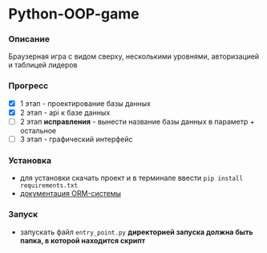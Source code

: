 # Python-OOP-game
### Описание
Браузерная игра с видом сверху, несколькими уровнями, авторизацией и таблицей лидеров

### Прогресс
- [x] 1 этап - проектирование базы данных
- [x] 2 этап - api к базе данных 
- [ ] 2 этап __исправления__ - вынести название базы данных в параметр + остальное
- [ ] 3 этап - графический интерфейс

### Установка
 - для установки скачать проект и в терминале ввести ``pip install requirements.txt``
 - [документация ORM-системы](http://docs.peewee-orm.com/en/latest/index.html)

### Запуск
 - запускать файл ``entry_point.py``
 __директорией запуска должна быть папка, в которой находится скрипт__
